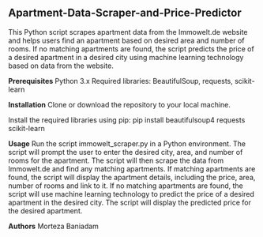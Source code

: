 ## Apartment-Data-Scraper-and-Price-Predictor  
This Python script scrapes apartment data from the Immowelt.de website and helps users find an apartment based on desired area and number of rooms. If no matching apartments are found, the script predicts the price of a desired apartment in a desired city using machine learning technology based on data from the website.


**Prerequisites**
Python 3.x
Required libraries: BeautifulSoup, requests,  scikit-learn

**Installation**
Clone or download the repository to your local machine.

Install the required libraries using pip:
pip install beautifulsoup4 requests  scikit-learn

**Usage**
Run the script immowelt_scraper.py in a Python environment.
The script will prompt the user to enter the desired city, area, and number of rooms for the apartment.
The script will then scrape the data from Immowelt.de and find any matching apartments.
If matching apartments are found, the script will display the apartment details, including the price, area, number of rooms and link to it.
If no matching apartments are found, the script will use machine learning technology to predict the price of a desired apartment in the desired city.
The script will display the predicted price for the desired apartment.


**Authors**
Morteza Baniadam

